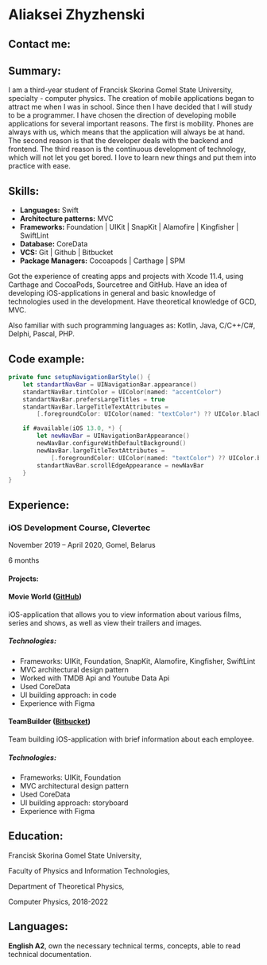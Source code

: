 # Aliaksei Zhyzhenski

## Contact me:

## Summary:
I am a third-year student of Francisk Skorina Gomel State University, specialty - computer physics. The creation of mobile applications began to attract me when I was in school. Since then I have decided that I will study to be a programmer. I have chosen the direction of developing mobile applications for several important reasons. The first is mobility. Phones are always with us, which means that the application will always be at hand. The second reason is that the developer deals with the backend and frontend. The third reason is the continuous development of technology, which will not let you get bored. I love to learn new things and put them into practice with ease.

## Skills:
* **Languages:** Swift
* **Architecture patterns:** MVC
* **Frameworks:** Foundation | UIKit | SnapKit | Alamofire | Kingfisher | SwiftLint
* **Database:** CoreData
* **VCS:** Git | Github | Bitbucket
* **Package Managers:** Cocoapods | Carthage | SPM

Got the experience of creating apps and projects with Xcode 11.4, using Carthage and
CocoaPods, Sourcetree and GitHub. Have an idea of developing iOS-applications in general
and basic knowledge of technologies used in the development. Have theoretical knowledge
of GCD, MVC.

Also familiar with such programming languages as: Kotlin, Java, C/C++/C#, Delphi, Pascal, PHP.

## Code example:
```swift
private func setupNavigationBarStyle() {
    let standartNavBar = UINavigationBar.appearance()
    standartNavBar.tintColor = UIColor(named: "accentColor")
    standartNavBar.prefersLargeTitles = true
    standartNavBar.largeTitleTextAttributes =
        [.foregroundColor: UIColor(named: "textColor") ?? UIColor.black]

    if #available(iOS 13.0, *) {
        let newNavBar = UINavigationBarAppearance()
        newNavBar.configureWithDefaultBackground()
        newNavBar.largeTitleTextAttributes =
            [.foregroundColor: UIColor(named: "textColor") ?? UIColor.black]
        standartNavBar.scrollEdgeAppearance = newNavBar
    }
}
```

## Experience:
### iOS Development Course, Clevertec
November 2019 – April 2020, Gomel, Belarus

6 months

#### Projects:
#### Movie World ([GitHub](https://github.com/anyw1n/MovieWorld))
iOS-application that allows you to view information about various films, series and shows, as
well as view their trailers and images.

##### Technologies:
* Frameworks: UIKit, Foundation, SnapKit, Alamofire, Kingfisher, SwiftLint
* MVC architectural design pattern
* Worked with TMDB Api and Youtube Data Api
* Used CoreData
* UI building approach: in code
* Experience with Figma

#### TeamBuilder ([Bitbucket](https://bitbucket.org/AlexeyZhizhensky/teambuilder))
Team building iOS-application with brief information about each employee.

##### Technologies:
* Frameworks: UIKit, Foundation
* MVC architectural design pattern
* Used CoreData
* UI building approach: storyboard
* Experience with Figma

## Education:
Francisk Skorina Gomel State University,

Faculty of Physics and Information Technologies,

Department of Theoretical Physics,

Computer Physics, 2018-2022

## Languages:
**English A2**, own the necessary technical terms, concepts, able to read technical documentation.
